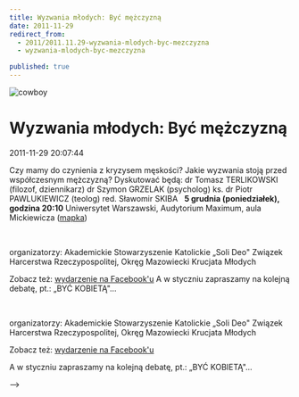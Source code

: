 ```yaml
---
title: Wyzwania młodych: Być mężczyzną
date: 2011-11-29
redirect_from: 
  - 2011/2011.11.29-wyzwania-mlodych-byc-mezczyzna
  - wyzwania-mlodych-byc-mezczyzna

published: true
---
```



![cowboy](images/stories/grafiki/cowboy.jpg)

# Wyzwania młodych: Być mężczyzną

<time>2011-11-29 20:07:44</time>




Czy mamy do czynienia z kryzysem męskości?
Jakie wyzwania stoją przed współczesnym mężczyzną?
Dyskutować będą:
dr Tomasz TERLIKOWSKI (filozof, dziennikarz)
dr Szymon GRZELAK (psycholog)
ks. dr Piotr PAWLUKIEWICZ (teolog)
red. Sławomir SKIBA
 
**5 grudnia (poniedziałek), godzina 20:10**
Uniwersytet Warszawski, Audytorium Maximum, aula Mickiewicza ([mapka](http://g.co/maps/5k8kj))
 

<!--{{intro-break}}-->

 

organizatorzy:
Akademickie Stowarzyszenie Katolickie „Soli Deo"
Związek Harcerstwa Rzeczypospolitej, Okręg Mazowiecki 
Krucjata Młodych 

Zobacz też: [wydarzenie na Facebook'u](https://www.facebook.com/event.php?eid=255074824550902)
A w styczniu zapraszamy na kolejną debatę, pt.: „BYĆ  KOBIETĄ"...


<!--CONTENT FROM OLD SERVER (jos before 2013): 




Czy mamy do czynienia z kryzysem męskości?
Jakie wyzwania stoją przed współczesnym mężczyzną?


Dyskutować będą:
dr Tomasz TERLIKOWSKI (filozof, dziennikarz)
dr Szymon GRZELAK (psycholog)
ks. dr Piotr PAWLUKIEWICZ (teolog)
red. Sławomir SKIBA


 


**5 grudnia (poniedziałek), godzina 20:10**


Uniwersytet Warszawski, Audytorium Maximum, aula Mickiewicza ([mapka](http://g.co/maps/5k8kj))


 


<!--{{intro-break}}-->


 

organizatorzy:
Akademickie Stowarzyszenie Katolickie „Soli Deo"
Związek Harcerstwa Rzeczypospolitej, Okręg Mazowiecki 
Krucjata Młodych 

Zobacz też: [wydarzenie na Facebook'u](https://www.facebook.com/event.php?eid=255074824550902)


A w styczniu zapraszamy na kolejną debatę, pt.: „BYĆ  KOBIETĄ"...

-->

<!--{{json:{"created_date":"2011-11-29 20:07:44","publish_down":"0000-00-00 00:00:00","id":"1050"}}}-->